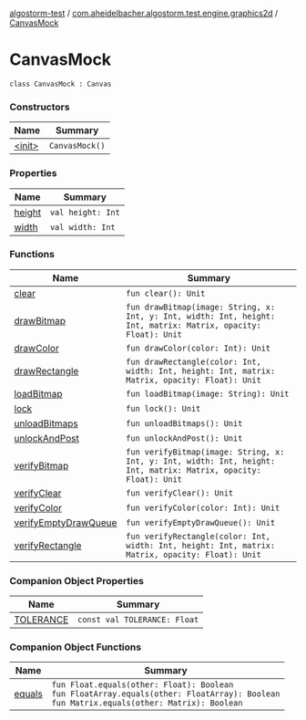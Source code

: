 [algostorm-test](../../index.md) / [com.aheidelbacher.algostorm.test.engine.graphics2d](../index.md) / [CanvasMock](.)

# CanvasMock

`class CanvasMock : Canvas`

### Constructors

| Name | Summary |
|---|---|
| [&lt;init&gt;](-init-.md) | `CanvasMock()` |

### Properties

| Name | Summary |
|---|---|
| [height](height.md) | `val height: Int` |
| [width](width.md) | `val width: Int` |

### Functions

| Name | Summary |
|---|---|
| [clear](clear.md) | `fun clear(): Unit` |
| [drawBitmap](draw-bitmap.md) | `fun drawBitmap(image: String, x: Int, y: Int, width: Int, height: Int, matrix: Matrix, opacity: Float): Unit` |
| [drawColor](draw-color.md) | `fun drawColor(color: Int): Unit` |
| [drawRectangle](draw-rectangle.md) | `fun drawRectangle(color: Int, width: Int, height: Int, matrix: Matrix, opacity: Float): Unit` |
| [loadBitmap](load-bitmap.md) | `fun loadBitmap(image: String): Unit` |
| [lock](lock.md) | `fun lock(): Unit` |
| [unloadBitmaps](unload-bitmaps.md) | `fun unloadBitmaps(): Unit` |
| [unlockAndPost](unlock-and-post.md) | `fun unlockAndPost(): Unit` |
| [verifyBitmap](verify-bitmap.md) | `fun verifyBitmap(image: String, x: Int, y: Int, width: Int, height: Int, matrix: Matrix, opacity: Float): Unit` |
| [verifyClear](verify-clear.md) | `fun verifyClear(): Unit` |
| [verifyColor](verify-color.md) | `fun verifyColor(color: Int): Unit` |
| [verifyEmptyDrawQueue](verify-empty-draw-queue.md) | `fun verifyEmptyDrawQueue(): Unit` |
| [verifyRectangle](verify-rectangle.md) | `fun verifyRectangle(color: Int, width: Int, height: Int, matrix: Matrix, opacity: Float): Unit` |

### Companion Object Properties

| Name | Summary |
|---|---|
| [TOLERANCE](-t-o-l-e-r-a-n-c-e.md) | `const val TOLERANCE: Float` |

### Companion Object Functions

| Name | Summary |
|---|---|
| [equals](equals.md) | `fun Float.equals(other: Float): Boolean`<br>`fun FloatArray.equals(other: FloatArray): Boolean`<br>`fun Matrix.equals(other: Matrix): Boolean` |
